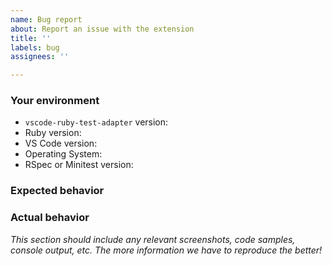 ```yaml
---
name: Bug report
about: Report an issue with the extension
title: ''
labels: bug
assignees: ''

---
```


### Your environment

- `vscode-ruby-test-adapter` version:
- Ruby version:
- VS Code version:
- Operating System:
- RSpec or Minitest version:

### Expected behavior

### Actual behavior

*This section should include any relevant screenshots, code samples, console output, etc. The more information we have to reproduce the better!*
